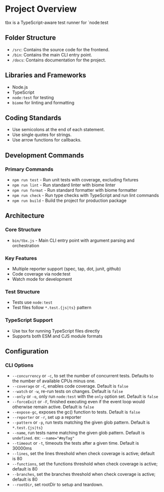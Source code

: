 # Project Overview

tbx is a TypeScript-aware test runner for `node:test

## Folder Structure

- `/src`: Contains the source code for the frontend.
- `/bin`: Contains the main CLI entry point.
- `/docs`: Contains documentation for the project.

## Libraries and Frameworks

- Node.js
- TypeScript
- `node:test` for testing
- `biome` for linting and formatting

## Coding Standards

- Use semicolons at the end of each statement.
- Use single quotes for strings.
- Use arrow functions for callbacks.

## Development Commands

### Primary Commands
- `npm run test` - Run unit tests with coverage, excluding fixtures
- `npm run lint` - Run standard linter with biome linter
- `npm run format` - Run standard formatter with biome formatter
- `npm run check` - Run type checks with TypeScript and run lint commands
- `npm run build` - Build the project for production package

## Architecture

### Core Structure
- `bin/tbx.js` - Main CLI entry point with argument parsing and orchestration

### Key Features
- Multiple reporter support (spec, tap, dot, junit, github)
- Code coverage via node:test
- Watch mode for development

### Test Structure
- Tests use `node:test`
- Test files follow `*.test.{js|ts}` pattern

### TypeScript Support
- Use tsx for running TypeScript files directly
- Supports both ESM and CJS module formats

## Configuration

### CLI Options
- `--concurrency` or `-c`, to set the number of concurrent tests. Defaults to the number of available CPUs minus one.
- `--coverage` or `-C`, enables code coverage. Default is `false`
- `--watch` or `-w`, re-run tests on changes. Default is `false`
- `--only` or `-o`, only run `node:test` with the `only` option set. Default is `false`
- `--forceExit` or `-F`, finished executing even if the event loop would otherwise remain active. Default is `false`
- `--expose-gc`, exposes the gc() function to tests. Default is `false`
- `--reporter` or `-r`, set up a reporter
- `--pattern` or `-p`, run tests matching the given glob pattern. Default is `*.test.{js|ts}`
- `--name`, run tests name matching the given glob pattern. Default is `undefined`. ex: `--name="#myTag"`
- `--timeout` or `-t`, timeouts the tests after a given time. Default is 30000ms
- `--lines`, set the lines threshold when check coverage is active; default is 80
- `--functions`, set the functions threshold when check coverage is active; default is 80
- `--branches`, set the branches threshold when check coverage is active; default is 80
- `--rootDir`, set rootDir to setup and teardown.
